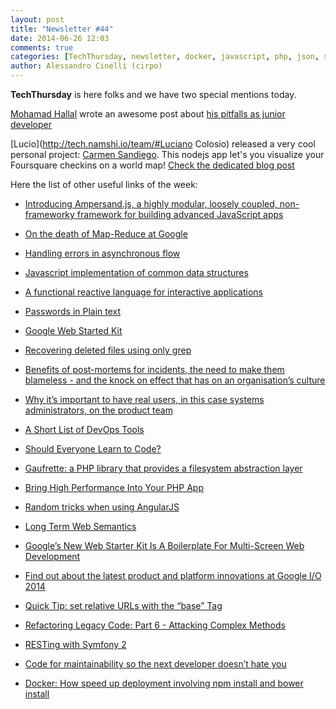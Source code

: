 ```yaml
---
layout: post
title: "Newsletter #44"
date: 2014-06-26 12:03
comments: true
categories: [TechThursday, newsletter, docker, javascript, php, json, symfony2, devops, api]
author: Alessandro Cinelli (cirpo)
---
```


**TechThursday** is here folks and we have two special mentions today.

[Mohamad Hallal](http://tech.namshi.io/team/#Mohamad%20Hallal) wrote an awesome post about [his pitfalls as junior developer](http://tech.namshi.io/blog/2014/06/24/when-you-start-working-as-a-software-developer-dot-dot-dot/)

[Lucio](http://tech.namshi.io/team/#Luciano Colosio) released a very cool personal project: [Carmen Sandiego](https://github.com/unlucio/carmensandiego).
This nodejs app let's you visualize your Foursquare checkins on a world map!
[Check the dedicated blog post](http://tech.namshi.io/blog/2014/06/24/where-in-the-world-is-carmen-san-diego/)


Here the list of other useful links of the week:

* [Introducing Ampersand.js, a highly modular, loosely coupled, non-frameworky framework for building advanced JavaScript apps](http://blog.andyet.com/2014/06/25/introducing-ampersand-js)

* [On the death of Map-Reduce at Google](http://the-paper-trail.org/blog/the-elephant-was-a-trojan-horse-on-the-death-of-map-reduce-at-google/)

* [Handling errors in asynchronous flow](http://strongloop.com/strongblog/comparing-node-js-promises-trycatch-zone-js-angular/)

* [Javascript implementation of common data structures](http://www.collectionsjs.com/)

<!-- more -->
* [A functional reactive language for interactive applications](http://elm-lang.org/)

* [Passwords in Plain text](http://plaintextoffenders.com/)

* [Google Web Started Kit](https://developers.google.com/web/starter-kit/)

* [Recovering deleted files using only grep](http://blog.nullspace.io/recovering-deleted-files-using-only-grep.html)

* [Benefits of post-mortems for incidents, the need to make them blameless - and the knock on effect that has on an organisation’s culture](http://www.paperplanes.de/2014/6/20/what-blameless-postmortem-taught-me.html)

* [Why it’s important to have real users, in this case systems administrators, on the product team](http://blog.jaywayco.co.uk/sysops-are-end-users-too/)

* [A Short List of DevOps Tools](http://newrelic.com/devops/toolset)

* [Should Everyone Learn to Code?](http://www.linuxinsider.com/story/Should-Everyone-Learn-to-Code-80634.html)

* [Gaufrette: a PHP library that provides a filesystem abstraction layer](http://knplabs.com/blog/2011/10/10/give-your-projects-a-gaufrette/)

* [Bring High Performance Into Your PHP App](http://marcjschmidt.de/blog/2014/02/08/php-high-performance.html)

* [Random tricks when using AngularJS](http://blog.tomaka17.com/2012/12/random-tricks-when-using-angularjs/)

* [Long Term Web Semantics](http://infrequently.org/2013/11/long-term-web-semantics/)

* [Google’s New Web Starter Kit Is A Boilerplate For Multi-Screen Web Development](http://techcrunch.com/2014/06/19/google-launches-web-starter-kit-a-boilerplate-for-multi-screen-web-development/)

* [Find out about the latest product and platform innovations at Google I/O 2014](http://www.youtube.com/playlist?list=PLOU2XLYxmsIJrr0ZjgPIR6n5PFTu7quwJ)

* [Quick Tip: set relative URLs with the “base” Tag](http://code.tutsplus.com/articles/quick-tip-set-relative-urls-with-the-base-tag--cms-21399)

* [Refactoring Legacy Code: Part 6 - Attacking Complex Methods](http://code.tutsplus.com/tutorials/refactoring-legacy-code-part-6-attacking-complex-methods--cms-21522)

* [RESTing with Symfony 2](http://friendsofsymfony.github.io/slides/resting-with-symfony2.html)

* [Code for maintainability so the next developer doesn’t hate you](http://keyholesoftware.com/2014/06/16/code-for-maintainability/)

* [Docker: How speed up deployment involving npm install and bower install](http://bitjudo.com/blog/2014/03/13/building-efficient-dockerfiles-node-dot-js/)




